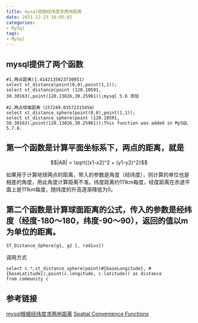 ```yaml
---
title: mysql根据经纬度求两地距离
date: 2021-12-23 16:05:02
categories: 
- MySql
tags: 
- MySql
---
```


## mysql提供了两个函数

```
#1.两点距离(1.4142135623730951)
select st_distance(point(0,0),point(1,1));
select st_distance(point (120.10591, 30.30163),point(120.13026,30.25961));mysql 5.6 添加

#2.两点球面距离（157249.0357231545m）
select st_distance_sphere(point(0,0),point(1,1));
select st_distance_sphere(point (120.10591, 30.30163),point(120.13026,30.25961));This function was added in MySQL 5.7.6.
```
## 第一个函数是计算平面坐标系下，两点的距离，就是

```math
|AB| = \sqrt{(x1-x2)^2 + (y1-y2)^2}
```
 如果用于计算地球两点的距离，带入的参数是角度（经纬度），则计算的单位也是相差的角度，用此角度计算距离不准。纬度距离约111km每度，经度距离在赤道平面上是111km每度，随纬度的升高逐渐降低为0。

## 第二个函数是计算球面距离的公式，传入的参数是经纬度（经度-180～180，纬度-90～90），返回的值以m为单位的距离。

```
ST_Distance_Sphere(g1, g2 [, radius])
```
调用方式

```
select c.*,st_distance_sphere(point(#{baseLongitude}, #{baseLatitude}),point(c.longitude, c.latitude)) as distance
from community c
```

## 参考链接
[mysql根据经纬度求两地距离](https://www.cnblogs.com/hdwang/p/9994153.html)
[Spatial Convenience Functions](https://dev.mysql.com/doc/refman/5.7/en/spatial-convenience-functions.html#function_st-distance-sphere)